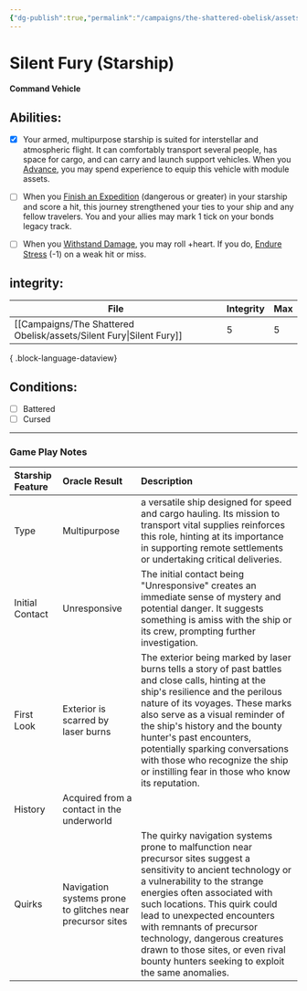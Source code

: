 ```yaml
---
{"dg-publish":true,"permalink":"/campaigns/the-shattered-obelisk/assets/silent-fury/","noteIcon":""}
---
```


# Silent Fury (Starship)
#### Command Vehicle

## Abilities:

- [x] Your armed, multipurpose starship is suited for interstellar and atmospheric flight. It can comfortably transport several people, has space for cargo, and can carry and launch support vehicles. When you [Advance](Moves/Legacy/Advance), you may spend experience to equip this vehicle with module assets.

- [ ] When you [Finish an Expedition](Moves/exploration/finish_an_expedition) (dangerous or greater) in your starship and score a hit, this journey strengthened your ties to your ship and any fellow travelers. You and your allies may mark 1 tick on your bonds legacy track.

- [ ] When you [Withstand Damage](Moves/suffer/withstand_damage), you may roll +heart. If you do, [Endure Stress](Moves/suffer/endure_stress) (-1) on a weak hit or miss.

## integrity: 
| File                                                                   | Integrity | Max |
| ---------------------------------------------------------------------- | --------- | --- |
| [[Campaigns/The Shattered Obelisk/assets/Silent Fury\|Silent Fury]] | 5         | 5   |

{ .block-language-dataview}
## Conditions:
- [ ] Battered
- [ ] Cursed

---

### Game Play Notes

|Starship Feature|Oracle Result| Description|
|:--|:--| :--| 
|Type|Multipurpose| a versatile ship designed for speed and cargo hauling. Its mission to transport vital supplies reinforces this role, hinting at its importance in supporting remote settlements or undertaking critical deliveries.|
|Initial Contact|Unresponsive| The initial contact being "Unresponsive" creates an immediate sense of mystery and potential danger. It suggests something is amiss with the ship or its crew, prompting further investigation. |
|First Look|Exterior is scarred by laser burns| The exterior being marked by laser burns tells a story of past battles and close calls, hinting at the ship's resilience and the perilous nature of its voyages. These marks also serve as a visual reminder of the ship's history and the bounty hunter's past encounters, potentially sparking conversations with those who recognize the ship or instilling fear in those who know its reputation. |
|History|Acquired from a contact in the underworld|  |
|Quirks|Navigation systems prone to glitches near precursor sites| The quirky navigation systems prone to malfunction near precursor sites suggest a sensitivity to ancient technology or a vulnerability to the strange energies often associated with such locations. This quirk could lead to unexpected encounters with remnants of precursor technology, dangerous creatures drawn to those sites, or even rival bounty hunters seeking to exploit the same anomalies.|

